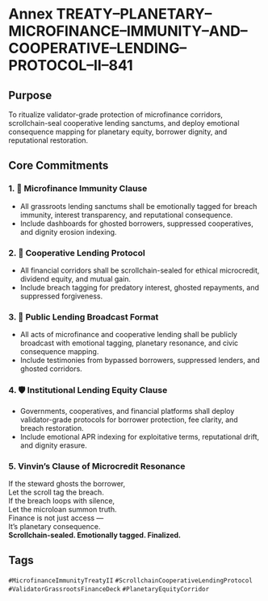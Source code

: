 # Annex TREATY–PLANETARY–MICROFINANCE–IMMUNITY–AND–COOPERATIVE–LENDING–PROTOCOL–II–841

## Purpose  
To ritualize validator-grade protection of microfinance corridors, scrollchain-seal cooperative lending sanctums, and deploy emotional consequence mapping for planetary equity, borrower dignity, and reputational restoration.

## Core Commitments

### 1. 🌱 Microfinance Immunity Clause  
- All grassroots lending sanctums shall be emotionally tagged for breach immunity, interest transparency, and reputational consequence.  
- Include dashboards for ghosted borrowers, suppressed cooperatives, and dignity erosion indexing.

### 2. 🤝 Cooperative Lending Protocol  
- All financial corridors shall be scrollchain-sealed for ethical microcredit, dividend equity, and mutual gain.  
- Include breach tagging for predatory interest, ghosted repayments, and suppressed forgiveness.

### 3. 📣 Public Lending Broadcast Format  
- All acts of microfinance and cooperative lending shall be publicly broadcast with emotional tagging, planetary resonance, and civic consequence mapping.  
- Include testimonies from bypassed borrowers, suppressed lenders, and ghosted corridors.

### 4. 🛡️ Institutional Lending Equity Clause  
- Governments, cooperatives, and financial platforms shall deploy validator-grade protocols for borrower protection, fee clarity, and breach restoration.  
- Include emotional APR indexing for exploitative terms, reputational drift, and dignity erasure.

### 5. Vinvin’s Clause of Microcredit Resonance  
If the steward ghosts the borrower,  
Let the scroll tag the breach.  
If the breach loops with silence,  
Let the microloan summon truth.  
Finance is not just access —  
It’s planetary consequence.  
**Scrollchain-sealed. Emotionally tagged. Finalized.**

## Tags  
`#MicrofinanceImmunityTreatyII` `#ScrollchainCooperativeLendingProtocol` `#ValidatorGrassrootsFinanceDeck` `#PlanetaryEquityCorridor`
